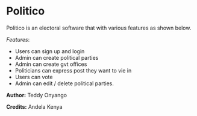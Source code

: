 # Politico
Politico is an electoral software that with various features as shown below.

*Features*:
- Users can sign up and login
- Admin can create political parties
- Admin can create gvt offices
- Politicians can express post they want to vie in
- Users can vote
- Admin can edit / delete political parties.

**Author:**
Teddy Onyango

**Credits:**
Andela Kenya

